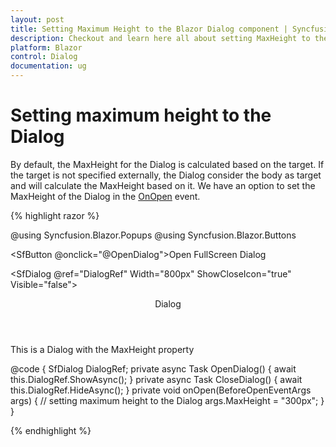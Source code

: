 ```yaml
---
layout: post
title: Setting Maximum Height to the Blazor Dialog component | Syncfusion
description: Checkout and learn here all about setting MaxHeight to the Dialog in Syncfusion Blazor Dialog component and more.
platform: Blazor
control: Dialog
documentation: ug
---
```


# Setting maximum height to the Dialog

By default, the MaxHeight for the Dialog is calculated based on the target. If the target is not specified externally, the Dialog consider the body as target and will calculate the MaxHeight based on it. We have an option to set the MaxHeight of the Dialog in the [OnOpen](https://help.syncfusion.com/cr/blazor/Syncfusion.Blazor.Popups.DialogEvents.html#Syncfusion_Blazor_Popups_DialogEvents_OnOpen) event.

{% highlight razor %}

@using Syncfusion.Blazor.Popups
@using Syncfusion.Blazor.Buttons

<SfButton @onclick="@OpenDialog">Open FullScreen Dialog</SfButton>

<SfDialog @ref="DialogRef" Width="800px" ShowCloseIcon="true" Visible="false">
    <DialogEvents OnOpen="onOpen"></DialogEvents>
    <DialogTemplates>
        <Header> Dialog </Header>
        <Content> This is a Dialog with the MaxHeight property </Content>
    </DialogTemplates>
    <DialogButtons>
        <DialogButton Content="OK" IsPrimary="true" OnClick="@CloseDialog" />
        <DialogButton Content="Cancel" OnClick="@CloseDialog" />
    </DialogButtons>
</SfDialog>

@code {
    SfDialog DialogRef;
    private async Task OpenDialog()
    {
        await this.DialogRef.ShowAsync();
    }
    private async Task CloseDialog()
    {
        await this.DialogRef.HideAsync();
    }
    private void onOpen(BeforeOpenEventArgs args)
    {
        // setting maximum height to the Dialog
        args.MaxHeight = "300px";
    }
}

{% endhighlight %}